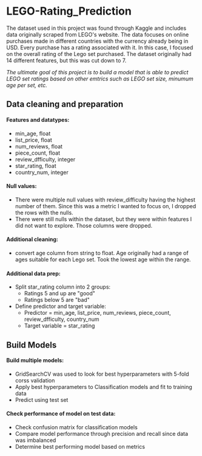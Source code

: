 # LEGO-Rating_Prediction

The dataset used in this project was found through Kaggle and includes data originally scraped from LEGO's website. The data focuses on online purchases made in different countries with the currency already being in USD. Every purchase has a rating associated with it. In this case, I focused on the overall rating of the Lego set purchased. The dataset originally had 14 different features, but this was cut down to 7.

*The ultimate goal of this project is to build a model that is able to predict LEGO set ratings based on other emtrics such as LEGO set size, minumum age per set, etc.*

## Data cleaning and preparation
#### Features and datatypes:  
* min_age, float 
* list_price, float
* num_reviews, float
* piece_count, float
* review_dfficulty, integer
* star_rating, float
* country_num, integer

#### Null values:
* There were multiple null values with review_difficulty having the highest number of them. Since this was a metric I wanted to focus on, I dropped the rows with the nulls.
* There were still nulls within the dataset, but they were within features I did not want to explore. Those columns were dropped.

#### Additional cleaning:
* convert age column from string to float. Age originally had a range of ages suitable for each Lego set. Took the lowest age within the range.

#### Additional data prep:
* Split star_rating column into 2 groups:
    * Ratings 5 and up are "good"
    * Ratings below 5 are "bad"
* Define predictor and target variable:
    * Predictor = min_age, list_price, num_reviews, piece_count, review_dfficulty, country_num
    * Target variable = star_rating

## Build Models
#### Build multiple models:
* GridSearchCV was used to look for best hyperparameters with 5-fold corss validation
* Apply best hyperparameters to Classification models and fit to training data
* Predict using test set

#### Check performance of model on test data:
* Check confusion matrix for classification models
* Compare model performance through precision and recall since data was imbalanced
* Determine best performing model based on metrics